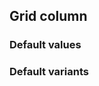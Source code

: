 ## Grid column


<!-- <values.gridColumn> -->
### Default values

<!-- </values.gridColumn> -->


<!-- <variants.gridColumn> -->
### Default variants

<!-- </variants.gridColumn> -->
